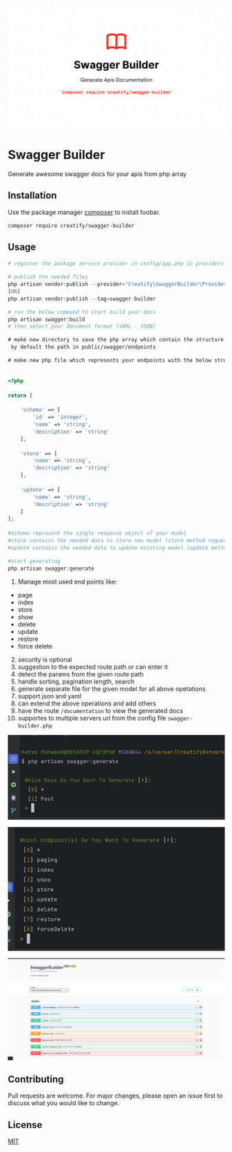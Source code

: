 ![pacakge](https://github.com/dev-hatem/swagger-builder/blob/master/screenshots/docs.png)  

# Swagger Builder

Generate awesome swagger docs for your apis from php array

## Installation

Use the package manager [composer](https://getcomposer.org/) to install foobar.

```bash
composer require creatify/swagger-builder
```

## Usage

```php
# register the package service provider in config/app.php in providers array
```

```php
# publish the needed files
php artisan vendor:publish --provider="Creatify\SwaggerBuilder\Providers\SwaggerBuilderServiceProvider"
[OR]
php artisan vendor:publish --tag=swagger-builder
```

```php
# run the below command to start build your docs
php artisan swagger:build
# then select your document format [YAML - JSON]
```
```txt
# make new directory to save the php array which contain the structure of your endpoints
 by default the path in public/swagger/endpoints
```
```txt
# make new php file which represents your endpoints with the below structure
```
```php

<?php

return [

    'schema' => [
        'id' => 'integer',
        'name' => 'string',
        'description' => 'string'
    ],

    'store' => [
        'name' => 'string',
        'description' => 'string'
    ],

    'update' => [
        'name' => 'string',
        'description' => 'string'
    ]
];

#schema represent the single response object of your model
#store contains the needed data to store new model (store method request body)
#update contains the needed data to update existing model (update method request body)
```

```php
#start generating 
php artisan swagger:generate
```

1. Manage most used end points like:
 * page
 * index
 * store
 * show
 * delete
 * update
 * restore
 * force delete
2. security is optional
3. suggestion to the expected route path or can enter it
4. detect the params from the given route path
5. handle sorting, pagination length, search
6. generate separate file for the given model for all above opetations
7. support json and yaml
8. can extend the above operations and add others
9. have the route `/documentation` to view the generated docs
10. supportes to multiple servers url from the config file `swagger-builder.php`

![pacakge](https://github.com/dev-hatem/swagger-builder/blob/master/screenshots/Screenshot%202023-04-29%20153515.png)  

![pacakge](https://github.com/dev-hatem/swagger-builder/blob/master/screenshots/Screenshot%202023-04-29%20153536.png)  

![pacakge](https://github.com/dev-hatem/swagger-builder/blob/master/screenshots/Screenshot%202023-04-29%20153701.png)  






## Contributing

Pull requests are welcome. For major changes, please open an issue first
to discuss what you would like to change.

## License

[MIT](https://choosealicense.com/licenses/mit/)
